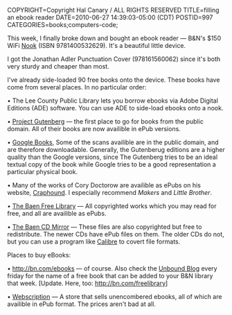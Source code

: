 COPYRIGHT=Copyright Hal Canary / ALL RIGHTS RESERVED
TITLE=filling an ebook reader
DATE=2010-06-27 14:39:03-05:00 (CDT)
POSTID=997
CATEGORIES=books;computers-code;

This week, I finally broke down and bought an ebook reader — B&N's $150 WiFi [Nook](http://bn.com/nook/) (ISBN 9781400532629). It's a beautiful little device.

I got the Jonathan Adler Punctuation Cover (978161560062) since it's both very sturdy and cheaper than most.

I've already side-loaded 90 free books onto the device. These books have come from several places. In no particular order:

<div class="indent"><p>• The Lee County Public Library lets you borrow ebooks via Adobe Digital Editions (ADE) software. You can use ADE to side-load ebooks onto a nook.</p><p>• <a href="http://www.gutenberg.org/">Project Gutenberg</a> — the first place to go for books from the public domain. All of their books are now availible in ePub versions.</p><p>• <a href="http://books.google.com/">Google Books</a>, Some of the scans availible are in the public domain, and are therefore downloadable. Generally, the Gutenberug editions are a higher quality than the Google versions, since The Gutenberg tries to be an ideal textual copy of the book while Google tries to be a good representation a particular physical book.</p><p>• Many of the works of Cory Doctorow are availible as ePubs on his website, <a href="http://craphound.com/">Craphound</a>. I especially recommend <em>Makers</em> and <em>Little Brother</em>.</p><p>• <a href="http://www.baen.com/library/titles.htm">The Baen Free Library</a> — All copyrighted works which you may read for free, and all are availible as ePubs.</p><p>• <a href="http://baencd.thefifthimperium.com/">The Baen CD Mirror</a> — These files are also copyrighted but free to redistribute. The newer CDs have ePub files on them. The older CDs do not, but you can use a program like <a href="http://calibre-ebook.com/">Calibre</a> to covert file formats.</p></div>

Places to buy eBooks:

<div class="indent"><p>• <a href="http://bn.com/ebooks">http://bn.com/ebooks</a> — of course. Also check the <a href="http://bn.com/unbound">Unbound Blog</a> every friday for the name of a free book that can be added to your B&amp;N library that week. [Update. Here, too: <a href="http://bn.com/freelibrary">http://bn.com/freelibrary</a>]</p><p>• <a href="http://www.webscription.net/">Webscription</a> — A store that sells unencombered ebooks, all of which are availible in ePub format. The prices aren't bad at all.</p></div>
